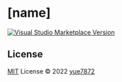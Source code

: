 # [name]

<a href="https://marketplace.visualstudio.com/items?itemName=blairyue.[name]" target="__blank"><img src="https://img.shields.io/visual-studio-marketplace/v/[name].svg?color=blue&amp;label=VS%20Code%20Marketplace&logo=visual-studio-code" alt="Visual Studio Marketplace Version" /></a>

## License

[MIT](./LICENSE) License © 2022 [yue7872](https://github.com/yue7872)
